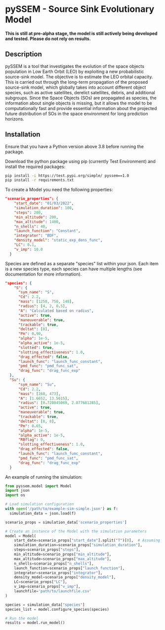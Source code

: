 # pySSEM - Source Sink Evolutionary Model

**This is still at pre-alpha stage, the model is still actively being developed and tested. Please do not rely on results.**

## Description

pySSEM is a tool that investigates the evolution of the space objects population in Low Earth Orbit (LEO) by exploiting a new probabilistic source-sink model. The objective is to estimate the LEO orbital capacity. This is carried out through the long-term propagation of the proposed source-sink model, which globally takes into account different object species, such as active satellites, derelict satellites, debris, and additional subgroups. Since the Space Objects (SOs) are propagated as species, the information about single objects is missing, but it allows the model to be computationally fast and provide essential information about the projected future distribution of SOs in the space environment for long prediction horizons.

## Installation

Ensure that you have a Python version above 3.8 before running the package. 

Download the python package using pip (currently Test Environment) and install the required packages:

```bash
pip install -i https://test.pypi.org/simple/ pyssem==1.0
pip install -r requirements.txt
```

To create a Model you need the following properties:
```json
"scenario_properties": {
    "start_date": "01/03/2022",   
    "simulation_duration": 100,              
    "steps": 200,                            
    "min_altitude": 200,                   
    "max_altitude": 1400,                   
    "n_shells": 40,                         
    "launch_function": "Constant", 
    "integrator": "BDF",                
    "density_model": "static_exp_dens_func", 
    "LC": 0.1,                             
    "v_imp": 10.0                          
  }
```

Species are defined as a separate "species" list within your json. Each item is a new species type, each species can have multiple lengths (see documentation for more information). 
```json
"species": {
    "S": {
      "sym_name": "S",
      "Cd": 2.2,
      "mass": [1250, 750, 148],
      "radius": [4, 2, 0.5],
      "A": "Calculated based on radius",
      "active": true,
      "maneuverable": true,
      "trackable": true,
      "deltat": [8],
      "Pm": 0.90,
      "alpha": 1e-5,
      "alpha_active": 1e-5,
      "slotted": true, 
      "slotting_effectiveness": 1.0,
      "drag_effected": false,
      "launch_func": "launch_func_constant",
      "pmd_func": "pmd_func_sat",
      "drag_func": "drag_func_exp"
  },
  "Su": {
      "sym_name": "Su",
      "Cd": 2.2,
      "mass": [260, 473],
      "A": [1.6652, 13.5615],
      "radius": [0.728045069, 2.077681285],
      "active": true,
      "maneuverable": true,
      "trackable": true,
      "deltat": [8, 8],
      "Pm": 0.65,
      "alpha": 1e-5,
      "alpha_active": 1e-5,
      "RBflag": 0,
      "slotting_effectiveness": 1.0,
      "drag_effected": false,
      "launch_func": "launch_func_constant",
      "pmd_func": "pmd_func_sat",
      "drag_func": "drag_func_exp"
  }
```

An example of running the simulation:
```python
from pyssem.model import Model
import json
import os

# Load simulation configuration
with open('/path/to/example-sim-simple.json') as f:
  simulation_data = json.load(f)

scenario_props = simulation_data['scenario_properties']

# Create an instance of the Model with the simulation parameters
model = Model(
    start_date=scenario_props["start_date"].split("T")[0],  # Assuming date is in ISO format
    simulation_duration=scenario_props["simulation_duration"],
    steps=scenario_props["steps"],
    min_altitude=scenario_props["min_altitude"],
    max_altitude=scenario_props["max_altitude"],
    n_shells=scenario_props["n_shells"],
    launch_function=scenario_props["launch_function"],
    integrator=scenario_props["integrator"],
    density_model=scenario_props["density_model"],
    LC=scenario_props["LC"],
    v_imp=scenario_props["v_imp"],
    launchfile='path/to/launchfile.csv'
)

species = simulation_data["species"]
species_list = model.configure_species(species)

# Run the model
results = model.run_model()
```




